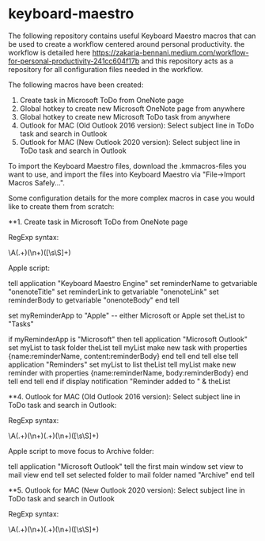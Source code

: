 # keyboard-maestro

The following repository contains useful Keyboard Maestro macros that can be used to create a workflow centered around personal productivity. the workflow is detailed here https://zakaria-bennani.medium.com/workflow-for-personal-productivity-241cc604f17b and this repository acts as a repository for all configuration files needed in the workflow.

The following macros have been created:

1. Create task in Microsoft ToDo from OneNote page
2. Global hotkey to create new Microsoft OneNote page from anywhere
3. Global hotkey to create new Microsoft ToDo task from anywhere
4. Outlook for MAC (Old Outlook 2016 version): Select subject line in ToDo task and search in Outlook
5. Outlook for MAC (New Outlook 2020 version): Select subject line in ToDo task and search in Outlook

To import the Keyboard Maestro files, download the .kmmacros-files you want to use, and import the files into Keyboard Maestro via "File->Import Macros Safely...".

Some configuration details for the more complex macros in case you would like to create them from scratch:

**1. Create task in Microsoft ToDo from OneNote page

RegExp syntax:

\A(.+)(\n+)([\s\S]+)

Apple script:

tell application "Keyboard Maestro Engine"
	set reminderName to getvariable "onenoteTitle"
	set reminderLink to getvariable "onenoteLink"
	set reminderBody to getvariable "onenoteBody"
end tell

set myReminderApp to "Apple" -- either Microsoft or Apple
set theList to "Tasks"

if myReminderApp is "Microsoft" then
	tell application "Microsoft Outlook"
		set myList to task folder theList
		tell myList
			make new task with properties {name:reminderName, content:reminderBody}
		end tell
	end tell
else
	tell application "Reminders"
		set myList to list theList
		tell myList
			make new reminder with properties {name:reminderName, body:reminderBody}
		end tell
	end tell
end if
display notification "Reminder added to " & theList

**4. Outlook for MAC (Old Outlook 2016 version): Select subject line in ToDo task and search in Outlook:

RegExp syntax: 

\A(.+)(\n+)(.+)(\n+)([\s\S]+)

Apple script to move focus to Archive folder:

tell application "Microsoft Outlook"
tell the first main window
set view to mail view
end tell
set selected folder to mail folder named "Archive"
end tell

**5. Outlook for MAC (New Outlook 2020 version): Select subject line in ToDo task and search in Outlook

RegExp syntax: 

\A(.+)(\n+)(.+)(\n+)([\s\S]+)
